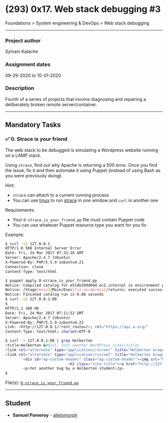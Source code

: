 # (293) 0x17. Web stack debugging #3
Foundations > System engineering & DevOps > Web stack debugging

---

### Project author
Sylvain Kalache

### Assignment dates
09-29-2020 to 10-01-2020

### Description
Fourth of a series of projects that involve diagnosing and repairing a deliberately broken remote server/container.

---

## Mandatory Tasks

### :white_check_mark: 0. Strace is your friend
The web stack to be debugged is simulating a Wordpress website running on a LAMP stack.

Using `strace`, find out why Apache is returning a 500 error. Once you find the issue, fix it and then automate it using Puppet (instead of using Bash as you were previously doing).

Hint:
* `strace` can attach to a current running process
* You can use [tmux](https://www.hamvocke.com/blog/a-quick-and-easy-guide-to-tmux/) to run [strace](https://strace.io/) in one window and `curl` in another one

Requirements:
* Your `0-strace_is_your_friend.pp` file must contain Puppet code
* You can use whatever Puppet resource type you want for you fix

Example:
```bash
$ curl -sI 127.0.0.1
HTTP/1.0 500 Internal Server Error
Date: Fri, 24 Mar 2017 07:32:16 GMT
Server: Apache/2.4.7 (Ubuntu)
X-Powered-By: PHP/5.5.9-1ubuntu4.21
Connection: close
Content-Type: text/html

$ puppet apply 0-strace_is_your_friend.pp
Notice: Compiled catalog for e514b399d69d.ec2.internal in environment production in 0.02 seconds
Notice: /Stage[main]/Main/Exec[fix-wordpress]/returns: executed successfully
Notice: Finished catalog run in 0.08 seconds
$ curl -sI 127.0.0.1:80
$
HTTP/1.1 200 OK
Date: Fri, 24 Mar 2017 07:11:52 GMT
Server: Apache/2.4.7 (Ubuntu)
X-Powered-By: PHP/5.5.9-1ubuntu4.21
Link: <http://127.0.0.1/?rest_route=/>; rel="https://api.w.org/"
Content-Type: text/html; charset=UTF-8

$ curl -s 127.0.0.1:80 | grep Holberton
<title>Holberton &#8211; Just another WordPress site</title>
<link rel="alternate" type="application/rss+xml" title="Holberton &raquo; Feed" href="http://127.0.0.1/?feed=rss2" />
<link rel="alternate" type="application/rss+xml" title="Holberton &raquo; Comments Feed" href="http://127.0.0.1/?feed=comments-rss2" />
        <div id="wp-custom-header" class="wp-custom-header"><img src="http://127.0.0.1/wp-content/themes/twentyseventeen/assets/images/header.jpg" width="2000" height="1200" alt="Holberton" /></div>  </div>
                            <h1 class="site-title"><a href="http://127.0.0.1/" rel="home">Holberton</a></h1>
        <p>Yet another bug by a Holberton student</p>
$
```

File(s): [`0-strace_is_your_friend.pp`](./0-strace_is_your_friend.pp)

---

## Student
* **Samuel Pomeroy** - [allelomorph](github.com/allelomorph)
